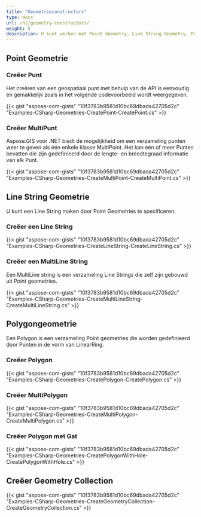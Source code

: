 ```yaml
---
title: "Geometrieconstructors"
type: docs
url: /nl/geometry-constructors/
weight: 5
description: U kunt werken met Point Geometry, Line String Geometry, Poloygon Geometry en Geometry Collections construeren met de GIS C# Library.
---
```


## **Point Geometrie**
### **Creëer Punt**
Het creëren van een geospatiaal punt met behulp van de API is eenvoudig en gemakkelijk zoals in het volgende codevoorbeeld wordt weergegeven.

{{< gist "aspose-com-gists" "10f3783b9581d10bc69dbada42705d2c" "Examples-CSharp-Geometries-CreatePoint-CreatePoint.cs" >}}
### **Creëer MultiPunt**
Aspose.GIS voor .NET biedt de mogelijkheid om een verzameling punten weer te geven als één enkele klasse MultiPoint. Het kan één of meer Punten bevatten die zijn gedefinieerd door de lengte- en breedtegraad informatie van elk Punt.

{{< gist "aspose-com-gists" "10f3783b9581d10bc69dbada42705d2c" "Examples-CSharp-Geometries-CreateMultiPoint-CreateMultiPoint.cs" >}}
## **Line String Geometrie**
U kunt een Line String maken door Point Geometries te specificeren.
### **Creëer een Line String**
{{< gist "aspose-com-gists" "10f3783b9581d10bc69dbada42705d2c" "Examples-CSharp-Geometries-CreateLineString-CreateLineString.cs" >}}
### **Creëer een MultiLine String**
Een MultiLine string is een verzameling Line Strings die zelf zijn gebouwd uit Point geometries. 

{{< gist "aspose-com-gists" "10f3783b9581d10bc69dbada42705d2c" "Examples-CSharp-Geometries-CreateMultiLineString-CreateMultiLineString.cs" >}}
## **Polygongeometrie**
Een Polygon is een verzameling Point geometries die worden gedefinieerd door Punten in de vorm van LinearRing.
### **Creëer Polygon**
{{< gist "aspose-com-gists" "10f3783b9581d10bc69dbada42705d2c" "Examples-CSharp-Geometries-CreatePolygon-CreatePolygon.cs" >}}
### **Creëer MultiPolygon**
{{< gist "aspose-com-gists" "10f3783b9581d10bc69dbada42705d2c" "Examples-CSharp-Geometries-CreateMultiPolygon-CreateMultiPolygon.cs" >}}
### **Creëer Polygon met Gat**
{{< gist "aspose-com-gists" "10f3783b9581d10bc69dbada42705d2c" "Examples-CSharp-Geometries-CreatePolygonWithHole-CreatePolygonWithHole.cs" >}}
## **Creëer Geometry Collection**
{{< gist "aspose-com-gists" "10f3783b9581d10bc69dbada42705d2c" "Examples-CSharp-Geometries-CreateGeometryCollection-CreateGeometryCollection.cs" >}}
